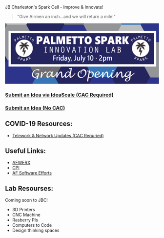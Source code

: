 JB Charleston's Spark Cell - Improve & Innovate!
 
> "Give Airmen an inch...and we will return a mile!"
 
![Grand Opening](./assets/images/GrandOpening.png)
### [Submit an Idea via IdeaScale (CAC Required)](https://usaf.ideascalegov.com/a/ideas/recent/campaign-filter/byids/campaigns/143/stage/unspecified)
### [Submit an Idea (No CAC)](https://forms.gle/e38rXYHrn9fWLFHs5) 

## COVID-19 Resources:
* [Telework & Network Updates (CAC Requried)](https://www.my.af.mil/gcss-af/USAF/ep/globalTab.do?channelPageId=sE66807CD6D089CAC016D1CE8DE3E003C)

## Useful Links:
* [AFWERX](https://afwerx.af.mil)
* [CPI](https://static.e-publishing.af.mil/production/1/saf_mg/publication/afi38-401/afi38-401.pdf)
* [AF Software Efforts](https://software.af.mil)



## Lab Resourses:
Coming soon to JBC!
* 3D Printers
* CNC Machine
* Rasberry PIs
* Computers to Code
* Design thinking spaces

